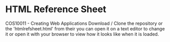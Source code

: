 # HTML Reference Sheet
COS10011 - Creating Web Applications
Download / Clone the repository or the 'htmlrefsheet.html' from their you can open it
on a text editor to change it or open it with your browser to view how it looks like when 
it is loaded.
